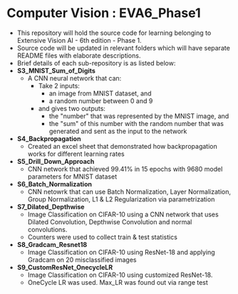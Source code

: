 # Computer Vision : EVA6_Phase1

- This repository will hold the source code for learning belonging to Extensive Vision AI - 6th edition - Phase 1.
- Source code will be updated in relevant folders which will have separate README files with elaborate descriptions.
- Brief details of each sub-repository is as listed below:
- **S3_MNIST_Sum_of_Digits**
    - A CNN neural network that can:
        - Take 2 inputs:
            - an image from MNIST dataset, and
            - a random number between 0 and 9
        - and gives two outputs:
            - the "number" that was represented by the MNIST image, and
            - the "sum" of this number with the random number that was generated and sent as the input to the network         
- **S4_Backpropagation**
    - Created an excel sheet that demonstrated how backpropagation works for different learning rates
- **S5_Drill_Down_Approach**
    - CNN network that achieved 99.41% in 15 epochs with 9680 model parameters for MNIST dataset
- **S6_Batch_Normalization**
    - CNN netowrk that can use Batch Normalization, Layer Normalization, Group Normalization, L1 & L2 Regularization via parametrization
- **S7_Dilated_Depthwise**
    - Image Classification on CIFAR-10 using a CNN network that uses Dilated Convolution, Depthwise Convolution and normal convolutions.
    - Counters were used to collect train & test statistics
- **S8_Gradcam_Resnet18**
    - Image Classification on CIFAR-10 using ResNet-18 and applying Gradcam on 20 misclassified images
- **S9_CustomResNet_OnecycleLR**
    - Image Classification on CIFAR-10 using customized ResNet-18.
    - OneCycle LR was used. Max_LR was found out via range test 
    
      
            
            